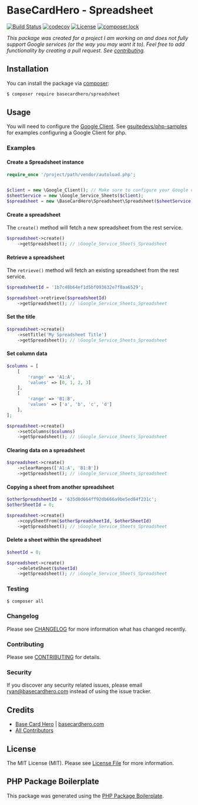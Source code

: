 # BaseCardHero - Spreadsheet

[![Build Status](https://img.shields.io/travis/basecardhero/spreadsheet/master.svg)](https://travis-ci.org/basecardhero/spreadsheet)
[![codecov](https://codecov.io/gh/basecardhero/spreadsheet/branch/master/graph/badge.svg)](https://codecov.io/gh/basecardhero/spreadsheet)
[![License](https://poser.pugx.org/basecardhero/spreadsheet/license?c=0)](https://packagist.org/packages/basecardhero/spreadsheet)
[![composer.lock](https://poser.pugx.org/basecardhero/spreadsheet/composerlock)](https://packagist.org/packages/basecardhero/spreadsheet)

_This package was created for a project I am working on and does not fully support Google services (or the way you may want it to). Feel free to add functionality by creating a pull request. See [contributing](CONTRIBUTING.md)._

## Installation

You can install the package via [composer](https://getcomposer.org/):

``` bash
$ composer require basecardhero/spreadsheet
```

## Usage

You will need to configure the [Google Client](https://github.com/googleapis/google-api-php-client). See [gsuitedevs/php-samples](https://github.com/gsuitedevs/php-samples) for examples configuring a Google Client for php.

### Examples

#### Create a Spreadsheet instance

``` php
require_once '/project/path/vendor/autoload.php';


$client = new \Google_Client(); // Make sure to configure your Google client.
$sheetService = new \Google_Service_Sheets($client);
$spreadsheet = new \BaseCardHero\Spreadsheet\Spreadsheet($sheetService);
```

#### Create a spreadsheet

The `create()` method will fetch a new spreadsheet from the rest service.

``` php
$spreadsheet->create()
    ->getSpreadsheet(); // \Google_Service_Sheets_Spreadsheet
```

#### Retrieve a spreadsheet

The `retrieve()` method will fetch an existing spreadsheet from the rest service.

``` php
$spreadsheetId = '1b7c48b64ef1d5bf093632e7f8aa6529';

$spreadsheet->retrieve($spreadsheetId)
    ->getSpreadsheet(); // \Google_Service_Sheets_Spreadsheet
```

#### Set the title

``` php
$spreadsheet->create()
    ->setTitle('My Spreadsheet Title')
    ->getSpreadsheet(); // \Google_Service_Sheets_Spreadsheet
```

#### Set column data

``` php
$columns = [
    [
        'range' => 'A1:A',
        'values' => [0, 1, 2, 3]
    ],
    [
        'range' => 'B1:B',
        'values' => ['a', 'b', 'c', 'd']
    ],
];

$spreadsheet->create()
    ->setColumns($columns)
    ->getSpreadsheet(); // \Google_Service_Sheets_Spreadsheet
```

#### Clearing data on a spreadsheet

``` php
$spreadsheet->create()
    ->clearRanges(['A1:A', 'B1:B'])
    ->getSpreadsheet(); // \Google_Service_Sheets_Spreadsheet
```

#### Copying a sheet from another spreadsheet

``` php
$otherSpreadsheetId = '635d0d664ff92db666a9be5ed84f231c';
$otherSheetId = 0;

$spreadsheet->create()
    ->copySheetFrom($otherSpreadsheetId, $otherSheetId)
    ->getSpreadsheet(); // \Google_Service_Sheets_Spreadsheet
```

#### Delete a sheet within the spreadsheet

``` php
$sheetId = 0;

$spreadsheet->create()
    ->deleteSheet($sheetId)
    ->getSpreadsheet(); // \Google_Service_Sheets_Spreadsheet
```

### Testing

``` bash
$ composer all
```

### Changelog

Please see [CHANGELOG](CHANGELOG.md) for more information what has changed recently.

### Contributing

Please see [CONTRIBUTING](CONTRIBUTING.md) for details.

### Security

If you discover any security related issues, please email ryan@basecardhero.com instead of using the issue tracker.

## Credits

- [Base Card Hero](https://github.com/basecardhero) | [basecardhero.com](https://basecardhero.com/)
- [All Contributors](../../contributors)

## License

The MIT License (MIT). Please see [License File](LICENSE.md) for more information.

## PHP Package Boilerplate

This package was generated using the [PHP Package Boilerplate](https://laravelpackageboilerplate.com).
